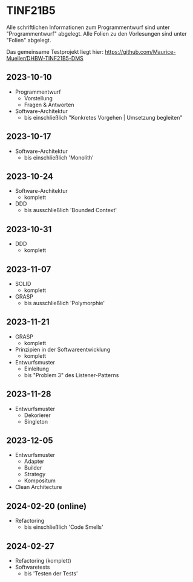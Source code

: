 # TINF21B5

Alle schriftlichen Informationen zum Programmentwurf sind unter "Programmentwurf" abgelegt.
Alle Folien zu den Vorlesungen sind unter "Folien" abgelegt.

Das gemeinsame Testprojekt liegt hier: https://github.com/Maurice-Mueller/DHBW-TINF21B5-DMS

## 2023-10-10

* Programmentwurf
  * Vorstellung
  * Fragen & Antworten
* Software-Architektur
  * bis einschließlich "Konkretes Vorgehen | Umsetzung begleiten"

## 2023-10-17
* Software-Architektur
  * bis einschließlich 'Monolith'

## 2023-10-24
* Software-Architektur
  * komplett
* DDD
  * bis ausschließlich 'Bounded Context'

## 2023-10-31
* DDD
  * komplett

## 2023-11-07
* SOLID
  * komplett
* GRASP
  * bis ausschließlich 'Polymorphie'

## 2023-11-21
* GRASP
  * komplett
* Prinzipien in der Softwareentwicklung
  * komplett
* Entwurfsmuster
  * Einleitung
  * bis "Problem 3" des Listener-Patterns 

## 2023-11-28
* Entwurfsmuster
  * Dekorierer
  * Singleton

## 2023-12-05
* Entwurfsmuster
  * Adapter
  * Builder
  * Strategy
  * Kompositum
* Clean Architecture

## 2024-02-20 (online)
* Refactoring
  * bis einschließlich 'Code Smells'

## 2024-02-27
* Refactoring (komplett)
* Softwaretests
  * bis 'Testen der Tests'

